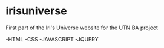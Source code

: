 # irisuniverse
First part of the Iri's Universe website for the UTN.BA project

-HTML
-CSS
-JAVASCRIPT
-JQUERY


